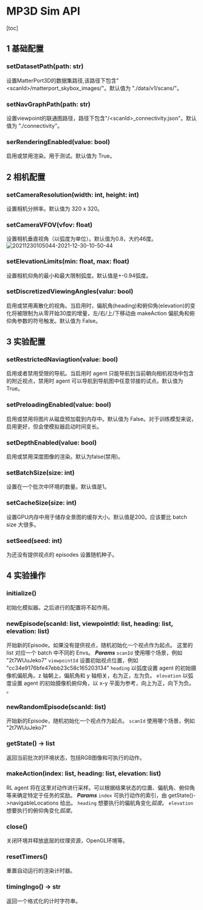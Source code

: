 # MP3D Sim API
[toc]

## 1 基础配置 
### setDatasetPath(path: str)
设置MatterPort3D的数据集路径,该路径下包含"\<scanId\>/matterport_skybox_images/"。默认值为 "./data/v1/scans/"。


### setNavGraphPath(path: str)
设置viewpoint的联通图路径，路径下包含"/\<scanId\>_connectivity.json"。默认值为 "./connectivity"。

### serRenderingEnabled(value: bool)
启用或禁用渲染。用于测试。默认值为 True。

## 2 相机配置
### setCameraResolution(width: int, height: int)
设置相机分辨率。默认值为 320 x 320。

### setCameraVFOV(vfov: float)
设置相机垂直视角（以弧度为单位）。默认值为0.8，大约46度。
![20211230105044-2021-12-30-10-50-44](https://raw.githubusercontent.com/ziran-dean/picbed/main/images/20211230105044-2021-12-30-10-50-44.png)

### setElevationLimits(min: float, max: float)
设置相机仰角的最小和最大限制弧度。默认值是+-0.94弧度。

### setDiscretizedViewingAngles(valur: bool)
启用或禁用离散化的视角。当启用时，偏航角(heading)和俯仰角(elevation)的变化将被限制为从零开始30度的增量，左/右/上/下移动由 makeAction 偏航角和俯仰角参数的符号触发。默认值为 False。

## 3 实验配置
### setRestrictedNaviagtion(value: bool)
启用或者禁用受限的导航。当启用时 agent 只能导航到当前朝向相机视场中包含的附近视点，禁用时 agent 可以导航到导航图中任意邻接的试点。默认值为 True。

### setPreloadingEnabled(value: bool)
启用或禁用将图片从磁盘预加载到内存中。默认值为 False。对于训练模型来说，启用更好，但会使模拟器启动时间变长。

### setDepthEnabled(value: bool)
启用或禁用深度图像的渲染。默认为false(禁用)。

### setBatchSize(size: int)
设置在一个批次中环境的数量。默认值是1。

### setCacheSize(size: int)
设置GPU内存中用于储存全景图的缓存大小。默认值是200。应该要比 batch size 大很多。

### setSeed(seed: int)
为还没有提供视点的 episodes 设置随机种子。

## 4 实验操作
### initialize()
初始化模拟器。之后进行的配置将不起作用。

### newEpisode(scanId: list, viewpointId: list, heading: list, elevation: list)
开始新的Episode。如果没有提供视点，随机初始化一个视点作为起点。
这里的 list 对应一个 batch 中不同的 Envs。
***Params*** 
`scanId` 使用哪个场景，例如 "2t7WUuJeko7"
`viewpointId` 设置初始视点位置，例如 "cc34e9176bfe47ebb23c58c165203134"
`heading` 以弧度设置 agent 的初始摄像机偏航角。z 轴朝上，偏航角和 y 轴相关，右为正，左为负。
`elevation` 以弧度设置 agent 的初始摄像机俯仰角，以 x-y 平面为参考，向上为正，向下为负。
。

### newRandomEpisode(scanId: list)
开始新的Episode，随机初始化一个视点作为起点。
`scanId` 使用哪个场景，例如 "2t7WUuJeko7"

### getState() -> list
返回当前批次的环境状态，包括RGB图像和可执行的动作。

### makeAction(index: list, heading: list, elevation: list)
RL agent 将在这里对动作进行采样。可以根据结果状态的位置、偏航角、俯仰角等来确定特定于任务的奖励。
***Params***
`index` 可执行动作的索引，由 getState()->navigableLocations 给出。
`heading` 想要执行的偏航角变化*弧度*。
`elevation` 想要执行的俯仰角变化*弧度*。

### close()
关闭环境并释放底层的纹理资源，OpenGL环境等。

### resetTimers()
重置自动运行的渲染计时器。

### timingIngo() -> str
返回一个格式化的计时字符串。